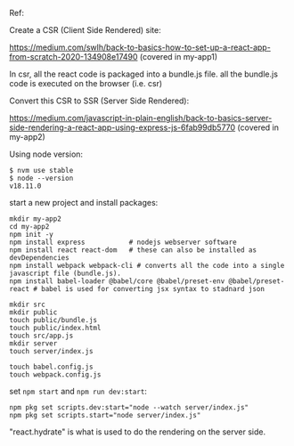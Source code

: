Ref:

Create a CSR (Client Side Rendered) site:

https://medium.com/swlh/back-to-basics-how-to-set-up-a-react-app-from-scratch-2020-134908e17490 (covered in my-app1)

In csr, all the react code is packaged into a bundle.js file. all the bundle.js code is executed on the browser (i.e. csr) 


Convert this CSR to SSR (Server Side Rendered):

https://medium.com/javascript-in-plain-english/back-to-basics-server-side-rendering-a-react-app-using-express-js-6fab99db5770 (covered in my-app2)


Using node version:

```shell
$ nvm use stable
$ node --version                                    
v18.11.0
```

start a new project and install packages:

```shell
mkdir my-app2
cd my-app2
npm init -y
npm install express           # nodejs webserver software  
npm install react react-dom   # these can also be installed as devDependencies
npm install webpack webpack-cli # converts all the code into a single javascript file (bundle.js). 
npm install babel-loader @babel/core @babel/preset-env @babel/preset-react # babel is used for converting jsx syntax to stadnard json
```


```shell
mkdir src
mkdir public
touch public/bundle.js
touch public/index.html
touch src/app.js
mkdir server
touch server/index.js

touch babel.config.js
touch webpack.config.js
```

set `npm start` and `npm run dev:start`:

```shell
npm pkg set scripts.dev:start="node --watch server/index.js" 
npm pkg set scripts.start="node server/index.js" 
```



"react.hydrate" is what is used to do the rendering on the server side. 
